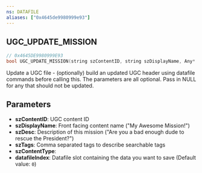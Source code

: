 ```yaml
---
ns: DATAFILE
aliases: ["0x4645de9980999e93"]
---
```

## UGC_UPDATE_MISSION

```c
// 0x4645DE9980999E93
bool UGC_UPDATE_MISSION(string szContentID, string szDisplayName, Any* szDesc, Any* szTags, string szContentType, int datafileIndex);
```

Update a UGC file - (optionally) build an updated UGC header using datafile commands before calling this. The parameters are all optional. Pass in NULL for any that should not be updated.


## Parameters
* **szContentID**: UGC content ID
* **szDisplayName**: Front facing content name ("My Awesome Mission!")
* **szDesc**: Description of this mission ("Are you a bad enough dude to rescue the President?")
* **szTags**: Comma separated tags to describe searchable tags
* **szContentType**: 
* **datafileIndex**: Datafile slot containing the data you want to save (Default value: `0`)
